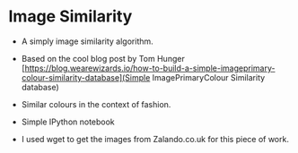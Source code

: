 # Image Similarity 
* A simply image similarity algorithm.
* Based on the cool blog post by Tom Hunger [https://blog.wearewizards.io/how-to-build-a-simple-imageprimary-colour-similarity-database](Simple ImagePrimaryColour Similarity database) 
* Similar colours in the context of fashion. 

* Simple IPython notebook

* I used wget to get the images from Zalando.co.uk for this piece of work. 


